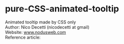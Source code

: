 # pure-CSS-animated-tooltip<br>
Animated tooltip made by CSS only<br>
Author: Nico Decetti (nicodecetti at gmail)<br>
Website: www.nodusweb.com<br>
Reference article: 

